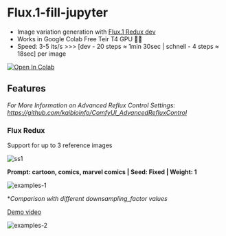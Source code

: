 # Flux.1-fill-jupyter

- Image variation generation with [Flux.1 Redux dev](https://huggingface.co/black-forest-labs/FLUX.1-Redux-dev)
- Works in Google Colab Free Teir T4 GPU 🥳🥳
- Speed: 3-5 its/s >>> [dev - 20 steps ≈ 1min 30sec | schnell - 4 steps ≈ 18sec] per image

[![Open In Colab](https://colab.research.google.com/assets/colab-badge.svg)](https://colab.research.google.com/github/LucipherDev/Flux.1-redux-jupyter/blob/main/Flux.1-redux-jupyter.ipynb)

## Features

*For More Information on Advanced Reflux Control Settings: https://github.com/kaibioinfo/ComfyUI_AdvancedRefluxControl*

### Flux Redux

Support for up to 3 reference images

![ss1](https://github.com/user-attachments/assets/0c52e126-5c10-4c98-bc7d-a3b4300a6ea3)

**Prompt: cartoon, comics, marvel comics | Seed: Fixed | Weight: 1**

![examples-1](https://github.com/user-attachments/assets/22e7bf6a-fd3a-4fa0-8b02-a520bca04d0d)

**Comparison with different downsampling_factor values*

[Demo video](https://github.com/user-attachments/assets/db170582-b8ca-4929-9532-d1ba68d89fd0)

![examples-2](https://github.com/user-attachments/assets/3a9b60bd-a8bd-4c16-b5dd-313f4463c352)
